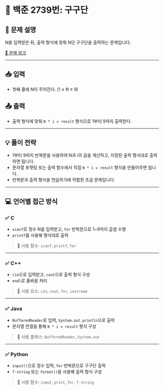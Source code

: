 # 📘 백준 2739번: 구구단

## 📝 문제 설명
N을 입력받은 뒤, 출력 형식에 맞춰 N단 구구단을 출력하는 문제입니다.

[🔗 문제 링크](https://www.acmicpc.net/problem/2739)

---

## 📥 입력
- 첫째 줄에 N이 주어진다. (1 ≤ N ≤ 9)

## 📤 출력
- 출력 형식에 맞춰 `N * i = result` 형식으로 1부터 9까지 출력한다.

---

## 💡 풀이 전략
- 1부터 9까지 반복문을 사용하여 N과 i의 곱을 계산하고, 지정된 출력 형식대로 출력하면 됩니다.
- 문자열 포맷팅 또는 출력 함수에서 직접 `N * i = result` 형식을 만들어주면 됩니다.
- 반복문과 출력 형식을 연습하기에 적합한 초급 문제입니다.

---

## 💻 언어별 접근 방식

### ✅ C
- `scanf`로 정수 N을 입력받고, `for` 반복문으로 1~9까지 곱셈 수행
- `printf`를 사용해 형식대로 출력

> 📌 사용 함수: `scanf`, `printf`, `for`

---

### ✅ C++
- `cin`으로 입력받고, `cout`으로 출력 형식 구성
- `endl`로 줄바꿈 처리

> 📌 사용 요소: `cin`, `cout`, `for`, `iostream`

---

### ✅ Java
- `BufferedReader`로 입력, `System.out.println`으로 출력
- 문자열 연결을 통해 `N * i = result` 형식 구성

> 📌 사용 클래스: `BufferedReader`, `System.out`

---

### ✅ Python
- `input()`으로 정수 입력, `for` 반복문으로 구구단 출력
- `f-string` 또는 `format()`을 사용해 출력 형식 구성

> 📌 사용 함수: `input`, `print`, `for`, `f-string`